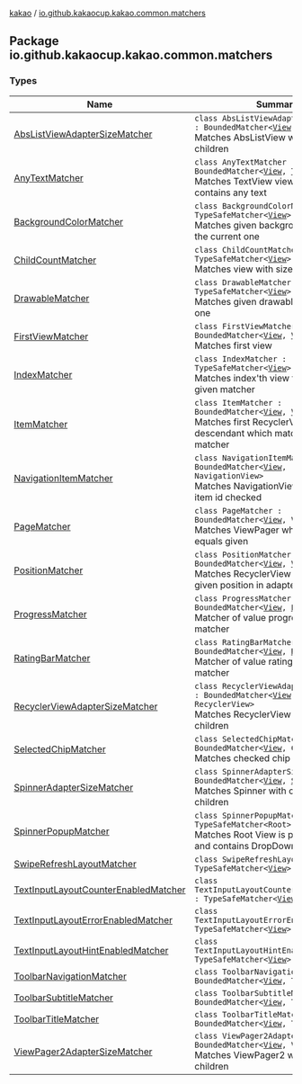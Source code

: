 [kakao](../index.md) / [io.github.kakaocup.kakao.common.matchers](./index.md)

## Package io.github.kakaocup.kakao.common.matchers

### Types

| Name | Summary |
|---|---|
| [AbsListViewAdapterSizeMatcher](-abs-list-view-adapter-size-matcher/index.md) | `class AbsListViewAdapterSizeMatcher : BoundedMatcher<`[`View`](https://developer.android.com/reference/android/view/View.html)`, `[`AbsListView`](https://developer.android.com/reference/android/widget/AbsListView.html)`>`<br>Matches AbsListView with count of children |
| [AnyTextMatcher](-any-text-matcher/index.md) | `class AnyTextMatcher : BoundedMatcher<`[`View`](https://developer.android.com/reference/android/view/View.html)`, `[`TextView`](https://developer.android.com/reference/android/widget/TextView.html)`>`<br>Matches TextView views which contains any text |
| [BackgroundColorMatcher](-background-color-matcher/index.md) | `class BackgroundColorMatcher : TypeSafeMatcher<`[`View`](https://developer.android.com/reference/android/view/View.html)`>`<br>Matches given background color with the current one |
| [ChildCountMatcher](-child-count-matcher/index.md) | `class ChildCountMatcher : TypeSafeMatcher<`[`View`](https://developer.android.com/reference/android/view/View.html)`>`<br>Matches view with size no of children |
| [DrawableMatcher](-drawable-matcher/index.md) | `class DrawableMatcher : TypeSafeMatcher<`[`View`](https://developer.android.com/reference/android/view/View.html)`>`<br>Matches given drawable with current one |
| [FirstViewMatcher](-first-view-matcher/index.md) | `class FirstViewMatcher : BoundedMatcher<`[`View`](https://developer.android.com/reference/android/view/View.html)`, `[`View`](https://developer.android.com/reference/android/view/View.html)`>`<br>Matches first view |
| [IndexMatcher](-index-matcher/index.md) | `class IndexMatcher : TypeSafeMatcher<`[`View`](https://developer.android.com/reference/android/view/View.html)`>`<br>Matches index'th view that matches given matcher |
| [ItemMatcher](-item-matcher/index.md) | `class ItemMatcher : BoundedMatcher<`[`View`](https://developer.android.com/reference/android/view/View.html)`, `[`View`](https://developer.android.com/reference/android/view/View.html)`>`<br>Matches first RecyclerView descendant which matches specific matcher |
| [NavigationItemMatcher](-navigation-item-matcher/index.md) | `class NavigationItemMatcher : BoundedMatcher<`[`View`](https://developer.android.com/reference/android/view/View.html)`, NavigationView>`<br>Matches NavigationView with given item id checked |
| [PageMatcher](-page-matcher/index.md) | `class PageMatcher : BoundedMatcher<`[`View`](https://developer.android.com/reference/android/view/View.html)`, ViewPager>`<br>Matches ViewPager which page index equals given |
| [PositionMatcher](-position-matcher/index.md) | `class PositionMatcher : BoundedMatcher<`[`View`](https://developer.android.com/reference/android/view/View.html)`, `[`View`](https://developer.android.com/reference/android/view/View.html)`>`<br>Matches RecyclerView descendant at given position in adapter |
| [ProgressMatcher](-progress-matcher/index.md) | `class ProgressMatcher : BoundedMatcher<`[`View`](https://developer.android.com/reference/android/view/View.html)`, `[`ProgressBar`](https://developer.android.com/reference/android/widget/ProgressBar.html)`>`<br>Matcher of value progress of given matcher |
| [RatingBarMatcher](-rating-bar-matcher/index.md) | `class RatingBarMatcher : BoundedMatcher<`[`View`](https://developer.android.com/reference/android/view/View.html)`, `[`RatingBar`](https://developer.android.com/reference/android/widget/RatingBar.html)`>`<br>Matcher of value rating of given matcher |
| [RecyclerViewAdapterSizeMatcher](-recycler-view-adapter-size-matcher/index.md) | `class RecyclerViewAdapterSizeMatcher : BoundedMatcher<`[`View`](https://developer.android.com/reference/android/view/View.html)`, RecyclerView>`<br>Matches RecyclerView with count of children |
| [SelectedChipMatcher](-selected-chip-matcher/index.md) | `class SelectedChipMatcher : BoundedMatcher<`[`View`](https://developer.android.com/reference/android/view/View.html)`, Chip>`<br>Matches checked chip |
| [SpinnerAdapterSizeMatcher](-spinner-adapter-size-matcher/index.md) | `class SpinnerAdapterSizeMatcher : BoundedMatcher<`[`View`](https://developer.android.com/reference/android/view/View.html)`, `[`Spinner`](https://developer.android.com/reference/android/widget/Spinner.html)`>`<br>Matches Spinner with count of children |
| [SpinnerPopupMatcher](-spinner-popup-matcher/index.md) | `class SpinnerPopupMatcher : TypeSafeMatcher<Root>`<br>Matches Root View is popup window and contains DropDownView |
| [SwipeRefreshLayoutMatcher](-swipe-refresh-layout-matcher/index.md) | `class SwipeRefreshLayoutMatcher : TypeSafeMatcher<`[`View`](https://developer.android.com/reference/android/view/View.html)`>` |
| [TextInputLayoutCounterEnabledMatcher](-text-input-layout-counter-enabled-matcher/index.md) | `class TextInputLayoutCounterEnabledMatcher : TypeSafeMatcher<`[`View`](https://developer.android.com/reference/android/view/View.html)`>` |
| [TextInputLayoutErrorEnabledMatcher](-text-input-layout-error-enabled-matcher/index.md) | `class TextInputLayoutErrorEnabledMatcher : TypeSafeMatcher<`[`View`](https://developer.android.com/reference/android/view/View.html)`>` |
| [TextInputLayoutHintEnabledMatcher](-text-input-layout-hint-enabled-matcher/index.md) | `class TextInputLayoutHintEnabledMatcher : TypeSafeMatcher<`[`View`](https://developer.android.com/reference/android/view/View.html)`>` |
| [ToolbarNavigationMatcher](-toolbar-navigation-matcher/index.md) | `class ToolbarNavigationMatcher : BoundedMatcher<`[`View`](https://developer.android.com/reference/android/view/View.html)`, Toolbar>` |
| [ToolbarSubtitleMatcher](-toolbar-subtitle-matcher/index.md) | `class ToolbarSubtitleMatcher : BoundedMatcher<`[`View`](https://developer.android.com/reference/android/view/View.html)`, Toolbar>` |
| [ToolbarTitleMatcher](-toolbar-title-matcher/index.md) | `class ToolbarTitleMatcher : BoundedMatcher<`[`View`](https://developer.android.com/reference/android/view/View.html)`, Toolbar>` |
| [ViewPager2AdapterSizeMatcher](-view-pager2-adapter-size-matcher/index.md) | `class ViewPager2AdapterSizeMatcher : BoundedMatcher<`[`View`](https://developer.android.com/reference/android/view/View.html)`, ViewPager2>`<br>Matches ViewPager2 with count of children |
